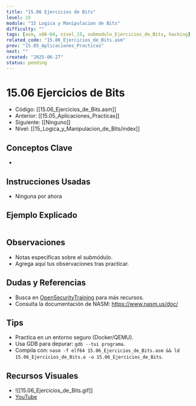 ```yaml
---
title: "15.06 Ejercicios de Bits"
level: 15
module: "15 Logica y Manipulacion de Bits"
difficulty: ""
tags: [asm, x86-64, nivel_15, submodulo_Ejercicios_de_Bits, hacking]
related_code: "15.06_Ejercicios_de_Bits.asm"
prev: "15.05_Aplicaciones_Practicas"
next: ""
created: "2025-06-27"
status: pending
---
```


# 15.06 Ejercicios de Bits

- Código: [[15.06_Ejercicios_de_Bits.asm]]  
- Anterior: [[15.05_Aplicaciones_Practicas]]  
- Siguiente: [[Ninguno]]  
- Nivel: [[15_Logica_y_Manipulacion_de_Bits/index]]  

## Conceptos Clave
- 

## Instrucciones Usadas
- Ninguna por ahora

## Ejemplo Explicado
```asm

```

## Observaciones
- Notas específicas sobre el submódulo.
- Agrega aquí tus observaciones tras practicar.

## Dudas y Referencias
- Busca en [OpenSecurityTraining](https://opensecuritytraining.info/) para más recursos.
- Consulta la documentación de NASM: https://www.nasm.us/doc/

## Tips
- Practica en un entorno seguro (Docker/QEMU).
- Usa GDB para depurar: `gdb --tui programa`.
- Compila con: `nasm -f elf64 15.06_Ejercicios_de_Bits.asm && ld 15.06_Ejercicios_de_Bits.o -o 15.06_Ejercicios_de_Bits`.

## Recursos Visuales
- ![[15.06_Ejercicios_de_Bits.gif]]  
- [YouTube](https://youtube.com/placeholder)
